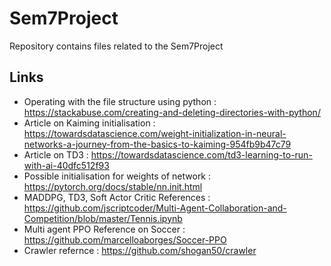 # Sem7Project
Repository contains files related to the Sem7Project


## Links

* Operating with the file structure using python : https://stackabuse.com/creating-and-deleting-directories-with-python/
* Article on Kaiming initialisation : https://towardsdatascience.com/weight-initialization-in-neural-networks-a-journey-from-the-basics-to-kaiming-954fb9b47c79
* Article on TD3 : https://towardsdatascience.com/td3-learning-to-run-with-ai-40dfc512f93
* Possible initialisation for weights of network : https://pytorch.org/docs/stable/nn.init.html
* MADDPG, TD3, Soft Actor Critic References : https://github.com/jscriptcoder/Multi-Agent-Collaboration-and-Competition/blob/master/Tennis.ipynb
* Multi agent PPO Reference on Soccer : https://github.com/marcelloaborges/Soccer-PPO
* Crawler refernce : https://github.com/shogan50/crawler 
